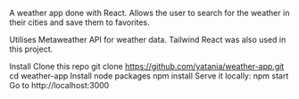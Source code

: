 A weather app done with React. Allows the user to search for the weather in their cities and save them to favorites.

Utilises Metaweather API for weather data.
Tailwind React was also used in this project.

Install
Clone this repo git clone https://github.com/yatania/weather-app.git
cd weather-app
Install node packages npm install
Serve it locally: npm start
Go to http://localhost:3000
